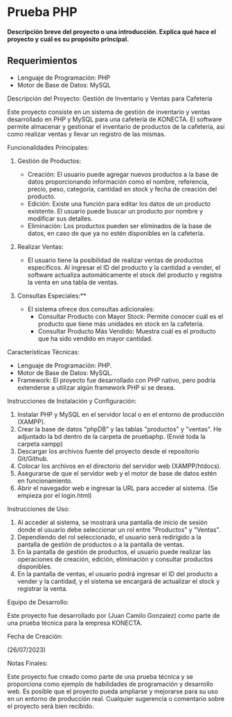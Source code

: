 # Prueba PHP

#### Descripción breve del proyecto o una introducción. Explica qué hace el proyecto y cuál es su propósito principal.

## Requerimientos

- Lenguaje de Programación: PHP
- Motor de Base de Datos: MySQL

Descripción del Proyecto: Gestión de Inventario y Ventas para Cafetería

Este proyecto consiste en un sistema de gestión de inventario y ventas desarrollado en PHP y MySQL para una cafetería de KONECTA. El software permite almacenar y gestionar el inventario de productos de la cafetería, así como realizar ventas y llevar un registro de las mismas.

Funcionalidades Principales:

1. Gestión de Productos:
   - Creación: El usuario puede agregar nuevos productos a la base de datos proporcionando información como el nombre, referencia, precio, peso, categoría, cantidad en stock y fecha de creación del producto.
   - Edición: Existe una función para editar los datos de un producto existente. El usuario puede buscar un producto por nombre y modificar sus detalles.
   - Eliminación: Los productos pueden ser eliminados de la base de datos, en caso de que ya no estén disponibles en la cafetería.

2. Realizar Ventas:
   - El usuario tiene la posibilidad de realizar ventas de productos específicos. Al ingresar el ID del producto y la cantidad a vender, el software actualiza automáticamente el stock del producto y registra la venta en una tabla de ventas.

3. Consultas Especiales:**
   - El sistema ofrece dos consultas adicionales:
     - Consultar Producto con Mayor Stock: Permite conocer cuál es el producto que tiene más unidades en stock en la cafetería.
     - Consultar Producto Más Vendido: Muestra cuál es el producto que ha sido vendido en mayor cantidad.

Características Técnicas:

- Lenguaje de Programación: PHP.
- Motor de Base de Datos: MySQL.
- Framework: El proyecto fue desarrollado con PHP nativo, pero podría extenderse a utilizar algún framework PHP si se desea.

Instrucciones de Instalación y Configuración:

1. Instalar PHP y MySQL en el servidor local o en el entorno de producción (XAMPP).
2. Crear la base de datos "phpDB" y las tablas "productos" y "ventas". He adjuntado la bd dentro de la carpeta de pruebaphp. (Envié toda la carpeta xampp)
3. Descargar los archivos fuente del proyecto desde el repositorio Git/Github.
4. Colocar los archivos en el directorio del servidor web (XAMPP/htdocs).
5. Asegurarse de que el servidor web y el motor de base de datos estén en funcionamiento.
6. Abrir el navegador web e ingresar la URL para acceder al sistema. (Se empieza por el login.html)

Instrucciones de Uso:

1. Al acceder al sistema, se mostrará una pantalla de inicio de sesión donde el usuario debe seleccionar un rol entre "Productos" y "Ventas".
2. Dependiendo del rol seleccionado, el usuario será redirigido a la pantalla de gestión de productos o a la pantalla de ventas.
3. En la pantalla de gestión de productos, el usuario puede realizar las operaciones de creación, edición, eliminación y consultar productos disponibles.
4. En la pantalla de ventas, el usuario podrá ingresar el ID del producto a vender y la cantidad, y el sistema se encargará de actualizar el stock y registrar la venta.

Equipo de Desarrollo:

Este proyecto fue desarrollado por (Juan Camilo Gonzalez) como parte de una prueba técnica para la empresa KONECTA.

Fecha de Creación:

(26/07/2023)

Notas Finales:

Este proyecto fue creado como parte de una prueba técnica y se proporciona como ejemplo de habilidades de programación y desarrollo web. Es posible que el proyecto pueda ampliarse y mejorarse para su uso en un entorno de producción real. Cualquier sugerencia o comentario sobre el proyecto será bien recibido.

